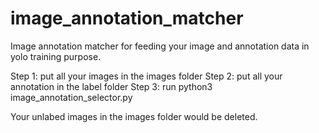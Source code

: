 # image_annotation_matcher
Image annotation matcher for feeding your image and annotation data in yolo training purpose.

Step 1: put all your images in the images folder
Step 2: put all your annotation in the label folder
Step 3: run python3 image_annotation_selector.py

Your unlabed images in the images folder would be deleted. 

